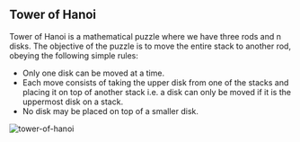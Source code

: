 ## Tower of Hanoi 
Tower of Hanoi is a mathematical puzzle where we have three rods and n disks. The objective of the puzzle is to move the entire stack to another rod, obeying the following simple rules:
- Only one disk can be moved at a time.
- Each move consists of taking the upper disk from one of the stacks and placing it on top of another stack i.e. a disk can only be moved if it is the uppermost disk on a stack.
- No disk may be placed on top of a smaller disk.


![tower-of-hanoi](https://user-images.githubusercontent.com/40190772/56291349-694f4e00-6125-11e9-89e8-4cae49eed161.png)
